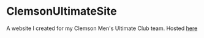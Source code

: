 # ClemsonUltimateSite
A website I created for my Clemson Men's Ultimate Club team.
Hosted [here](http://clmnult.people.clemson.edu)
